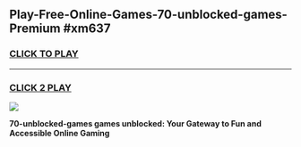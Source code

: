 
## Play-Free-Online-Games-70-unblocked-games-Premium #xm637
<h3>
<a href="https://premium.freeplayer.one?title=70-unblocked-games&ref=8M">CLICK TO PLAY</a></h3>
<hr>

<h3>
<a href="https://premium.freeplayer.one?title=70-unblocked-games&ref=8M">CLICK 2 PLAY</a>
  
</h3>

<a href="https://premium.freeplayer.one?title=70-unblocked-games&ref=8M"><img src="https://clearcache.store/games.png"></a>


**70-unblocked-games games unblocked: Your Gateway to Fun and Accessible Online Gaming**
